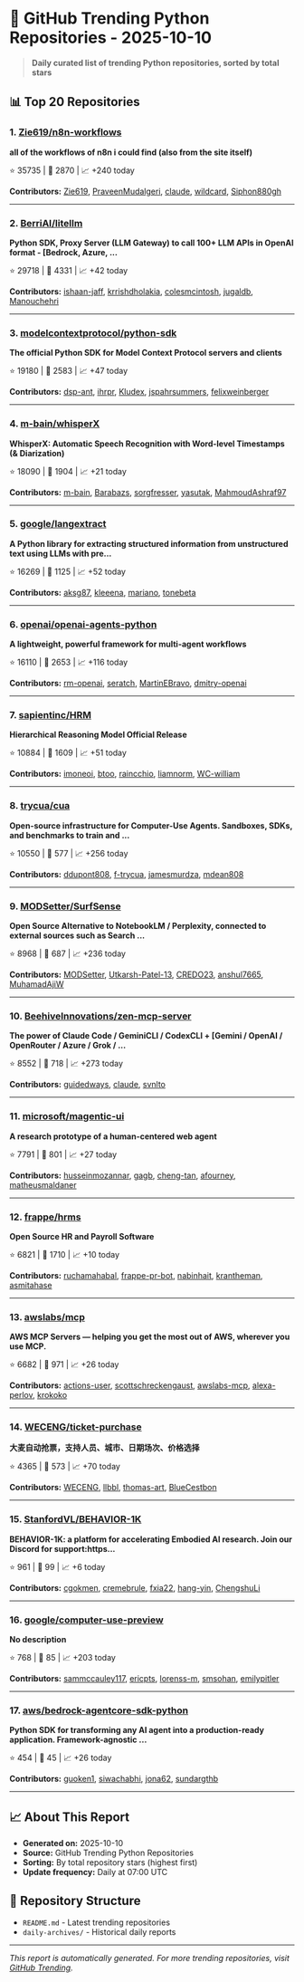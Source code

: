 # 🐍 GitHub Trending Python Repositories - 2025-10-10

> **Daily curated list of trending Python repositories, sorted by total stars**

## 📊 Top 20 Repositories

### 1. [Zie619/n8n-workflows](https://github.com/Zie619/n8n-workflows)

**all of the workflows of n8n i could find (also from the site itself)**

⭐ 35735 | 🍴 2870 | 📈 +240 today

**Contributors:** [Zie619](https://github.com/Zie619), [PraveenMudalgeri](https://github.com/PraveenMudalgeri), [claude](https://github.com/claude), [wildcard](https://github.com/wildcard), [Siphon880gh](https://github.com/Siphon880gh)

---

### 2. [BerriAI/litellm](https://github.com/BerriAI/litellm)

**Python SDK, Proxy Server (LLM Gateway) to call 100+ LLM APIs in OpenAI format - [Bedrock, Azure, ...**

⭐ 29718 | 🍴 4331 | 📈 +42 today

**Contributors:** [ishaan-jaff](https://github.com/ishaan-jaff), [krrishdholakia](https://github.com/krrishdholakia), [colesmcintosh](https://github.com/colesmcintosh), [jugaldb](https://github.com/jugaldb), [Manouchehri](https://github.com/Manouchehri)

---

### 3. [modelcontextprotocol/python-sdk](https://github.com/modelcontextprotocol/python-sdk)

**The official Python SDK for Model Context Protocol servers and clients**

⭐ 19180 | 🍴 2583 | 📈 +47 today

**Contributors:** [dsp-ant](https://github.com/dsp-ant), [ihrpr](https://github.com/ihrpr), [Kludex](https://github.com/Kludex), [jspahrsummers](https://github.com/jspahrsummers), [felixweinberger](https://github.com/felixweinberger)

---

### 4. [m-bain/whisperX](https://github.com/m-bain/whisperX)

**WhisperX: Automatic Speech Recognition with Word-level Timestamps (& Diarization)**

⭐ 18090 | 🍴 1904 | 📈 +21 today

**Contributors:** [m-bain](https://github.com/m-bain), [Barabazs](https://github.com/Barabazs), [sorgfresser](https://github.com/sorgfresser), [yasutak](https://github.com/yasutak), [MahmoudAshraf97](https://github.com/MahmoudAshraf97)

---

### 5. [google/langextract](https://github.com/google/langextract)

**A Python library for extracting structured information from unstructured text using LLMs with pre...**

⭐ 16269 | 🍴 1125 | 📈 +52 today

**Contributors:** [aksg87](https://github.com/aksg87), [kleeena](https://github.com/kleeena), [mariano](https://github.com/mariano), [tonebeta](https://github.com/tonebeta)

---

### 6. [openai/openai-agents-python](https://github.com/openai/openai-agents-python)

**A lightweight, powerful framework for multi-agent workflows**

⭐ 16110 | 🍴 2653 | 📈 +116 today

**Contributors:** [rm-openai](https://github.com/rm-openai), [seratch](https://github.com/seratch), [MartinEBravo](https://github.com/MartinEBravo), [dmitry-openai](https://github.com/dmitry-openai)

---

### 7. [sapientinc/HRM](https://github.com/sapientinc/HRM)

**Hierarchical Reasoning Model Official Release**

⭐ 10884 | 🍴 1609 | 📈 +51 today

**Contributors:** [imoneoi](https://github.com/imoneoi), [btoo](https://github.com/btoo), [raincchio](https://github.com/raincchio), [liamnorm](https://github.com/liamnorm), [WC-william](https://github.com/WC-william)

---

### 8. [trycua/cua](https://github.com/trycua/cua)

**Open-source infrastructure for Computer-Use Agents. Sandboxes, SDKs, and benchmarks to train and ...**

⭐ 10550 | 🍴 577 | 📈 +256 today

**Contributors:** [ddupont808](https://github.com/ddupont808), [f-trycua](https://github.com/f-trycua), [jamesmurdza](https://github.com/jamesmurdza), [mdean808](https://github.com/mdean808)

---

### 9. [MODSetter/SurfSense](https://github.com/MODSetter/SurfSense)

**Open Source Alternative to NotebookLM / Perplexity, connected to external sources such as Search ...**

⭐ 8968 | 🍴 687 | 📈 +236 today

**Contributors:** [MODSetter](https://github.com/MODSetter), [Utkarsh-Patel-13](https://github.com/Utkarsh-Patel-13), [CREDO23](https://github.com/CREDO23), [anshul7665](https://github.com/anshul7665), [MuhamadAjiW](https://github.com/MuhamadAjiW)

---

### 10. [BeehiveInnovations/zen-mcp-server](https://github.com/BeehiveInnovations/zen-mcp-server)

**The power of Claude Code / GeminiCLI / CodexCLI + [Gemini / OpenAI / OpenRouter / Azure / Grok / ...**

⭐ 8552 | 🍴 718 | 📈 +273 today

**Contributors:** [guidedways](https://github.com/guidedways), [claude](https://github.com/claude), [svnlto](https://github.com/svnlto)

---

### 11. [microsoft/magentic-ui](https://github.com/microsoft/magentic-ui)

**A research prototype of a human-centered web agent**

⭐ 7791 | 🍴 801 | 📈 +27 today

**Contributors:** [husseinmozannar](https://github.com/husseinmozannar), [gagb](https://github.com/gagb), [cheng-tan](https://github.com/cheng-tan), [afourney](https://github.com/afourney), [matheusmaldaner](https://github.com/matheusmaldaner)

---

### 12. [frappe/hrms](https://github.com/frappe/hrms)

**Open Source HR and Payroll Software**

⭐ 6821 | 🍴 1710 | 📈 +10 today

**Contributors:** [ruchamahabal](https://github.com/ruchamahabal), [frappe-pr-bot](https://github.com/frappe-pr-bot), [nabinhait](https://github.com/nabinhait), [krantheman](https://github.com/krantheman), [asmitahase](https://github.com/asmitahase)

---

### 13. [awslabs/mcp](https://github.com/awslabs/mcp)

**AWS MCP Servers — helping you get the most out of AWS, wherever you use MCP.**

⭐ 6682 | 🍴 971 | 📈 +26 today

**Contributors:** [actions-user](https://github.com/actions-user), [scottschreckengaust](https://github.com/scottschreckengaust), [awslabs-mcp](https://github.com/awslabs-mcp), [alexa-perlov](https://github.com/alexa-perlov), [krokoko](https://github.com/krokoko)

---

### 14. [WECENG/ticket-purchase](https://github.com/WECENG/ticket-purchase)

**大麦自动抢票，支持人员、城市、日期场次、价格选择**

⭐ 4365 | 🍴 573 | 📈 +70 today

**Contributors:** [WECENG](https://github.com/WECENG), [llbbl](https://github.com/llbbl), [thomas-art](https://github.com/thomas-art), [BlueCestbon](https://github.com/BlueCestbon)

---

### 15. [StanfordVL/BEHAVIOR-1K](https://github.com/StanfordVL/BEHAVIOR-1K)

**BEHAVIOR-1K: a platform for accelerating Embodied AI research. Join our Discord for support:https...**

⭐ 961 | 🍴 99 | 📈 +6 today

**Contributors:** [cgokmen](https://github.com/cgokmen), [cremebrule](https://github.com/cremebrule), [fxia22](https://github.com/fxia22), [hang-yin](https://github.com/hang-yin), [ChengshuLi](https://github.com/ChengshuLi)

---

### 16. [google/computer-use-preview](https://github.com/google/computer-use-preview)

**No description**

⭐ 768 | 🍴 85 | 📈 +203 today

**Contributors:** [sammccauley117](https://github.com/sammccauley117), [ericpts](https://github.com/ericpts), [lorenss-m](https://github.com/lorenss-m), [smsohan](https://github.com/smsohan), [emilypitler](https://github.com/emilypitler)

---

### 17. [aws/bedrock-agentcore-sdk-python](https://github.com/aws/bedrock-agentcore-sdk-python)

**Python SDK for transforming any AI agent into a production-ready application. Framework-agnostic ...**

⭐ 454 | 🍴 45 | 📈 +26 today

**Contributors:** [guoken1](https://github.com/guoken1), [siwachabhi](https://github.com/siwachabhi), [jona62](https://github.com/jona62), [sundargthb](https://github.com/sundargthb)

---


## 📈 About This Report

- **Generated on:** 2025-10-10
- **Source:** GitHub Trending Python Repositories
- **Sorting:** By total repository stars (highest first)
- **Update frequency:** Daily at 07:00 UTC

## 🔗 Repository Structure

- `README.md` - Latest trending repositories
- `daily-archives/` - Historical daily reports

---

*This report is automatically generated. For more trending repositories, visit [GitHub Trending](https://github.com/trending/python).*

